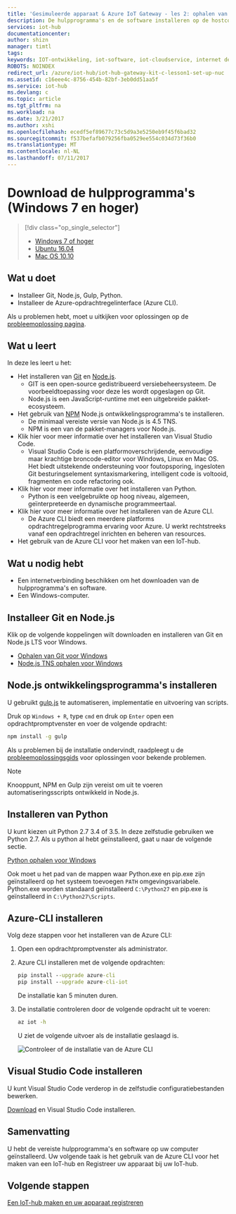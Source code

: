 ```yaml
---
title: 'Gesimuleerde apparaat & Azure IoT Gateway - les 2: ophalen van de hulpprogramma''s (Windows) | Microsoft Docs'
description: De hulpprogramma's en de software installeren op de hostcomputer waarop Windows wordt uitgevoerd, een iothub maken en Registreer uw apparaat in de IoT-hub.
services: iot-hub
documentationcenter: 
author: shizn
manager: timtl
tags: 
keywords: IOT-ontwikkeling, iot-software, iot-cloudservice, internet der dingen software, azure cli, installeer git voor windows, gulp uitvoeren, knooppunt js windows installeren, npm in windows te installeren, python op windows installeren
ROBOTS: NOINDEX
redirect_url: /azure/iot-hub/iot-hub-gateway-kit-c-lesson1-set-up-nuc
ms.assetid: c16eee4c-8756-454b-82bf-3eb0dd51aa5f
ms.service: iot-hub
ms.devlang: c
ms.topic: article
ms.tgt_pltfrm: na
ms.workload: na
ms.date: 3/21/2017
ms.author: xshi
ms.openlocfilehash: ecedf5ef89677c73c5d9a3e5250eb9f45f6bad32
ms.sourcegitcommit: f537befafb079256fba0529ee554c034d73f36b0
ms.translationtype: MT
ms.contentlocale: nl-NL
ms.lasthandoff: 07/11/2017
---
```

# <a name="get-the-tools-windows-7-and-later"></a>Download de hulpprogramma's (Windows 7 en hoger)
> [!div class="op_single_selector"]
> * [Windows 7 of hoger](iot-hub-gateway-kit-c-sim-lesson2-get-the-tools-win32.md)
> * [Ubuntu 16.04](iot-hub-gateway-kit-c-sim-lesson2-get-the-tools-ubuntu.md)
> * [Mac OS 10.10](iot-hub-gateway-kit-c-sim-lesson2-get-the-tools-mac.md)

## <a name="what-you-will-do"></a>Wat u doet

- Installeer Git, Node.js, Gulp, Python.
- Installeer de Azure-opdrachtregelinterface (Azure CLI). 

Als u problemen hebt, moet u uitkijken voor oplossingen op de [probleemoplossing pagina](iot-hub-gateway-kit-c-sim-troubleshooting.md).

## <a name="what-you-will-learn"></a>Wat u leert

In deze les leert u het:

- Het installeren van [Git](https://git-scm.com/) en [Node.js](https://nodejs.org/en/).
  - GIT is een open-source gedistribueerd versiebeheersysteem. De voorbeeldtoepassing voor deze les wordt opgeslagen op Git.
  - Node.js is een JavaScript-runtime met een uitgebreide pakket-ecosysteem.
- Het gebruik van [NPM](https://www.npmjs.com/) Node.js ontwikkelingsprogramma's te installeren.
  - De minimaal vereiste versie van Node.js is 4.5 TNS.
  - NPM is een van de pakket-managers voor Node.js.
- Klik hier voor meer informatie over het installeren van Visual Studio Code.
  - Visual Studio Code is een platformoverschrijdende, eenvoudige maar krachtige broncode-editor voor Windows, Linux en Mac OS. Het biedt uitstekende ondersteuning voor foutopsporing, ingesloten Git besturingselement syntaxismarkering, intelligent code is voltooid, fragmenten en code refactoring ook.
- Klik hier voor meer informatie over het installeren van Python.
  - Python is een veelgebruikte op hoog niveau, algemeen, geïnterpreteerde en dynamische programmeertaal.
- Klik hier voor meer informatie over het installeren van de Azure CLI.
  - De Azure CLI biedt een meerdere platforms opdrachtregelprogramma ervaring voor Azure. U werkt rechtstreeks vanaf een opdrachtregel inrichten en beheren van resources.
- Het gebruik van de Azure CLI voor het maken van een IoT-hub.

## <a name="what-you-need"></a>Wat u nodig hebt

- Een internetverbinding beschikken om het downloaden van de hulpprogramma's en software.
- Een Windows-computer.

## <a name="install-git-and-nodejs"></a>Installeer Git en Node.js

Klik op de volgende koppelingen wilt downloaden en installeren van Git en Node.js LTS voor Windows.

- [Ophalen van Git voor Windows](https://git-scm.com/download/win/)
- [Node.js TNS ophalen voor Windows](https://nodejs.org/en/)

## <a name="install-nodejs-development-tools"></a>Node.js ontwikkelingsprogramma's installeren

U gebruikt [gulp.js](http://gulpjs.com/) te automatiseren, implementatie en uitvoering van scripts.

Druk op `Windows + R`, type `cmd` en druk op `Enter` open een opdrachtpromptvenster en voer de volgende opdracht:

```cmd
npm install -g gulp
```

Als u problemen bij de installatie ondervindt, raadpleegt u de [probleemoplossingsgids](iot-hub-gateway-kit-c-sim-troubleshooting.md) voor oplossingen voor bekende problemen.

> [!Note]
> Knooppunt, NPM en Gulp zijn vereist om uit te voeren automatiseringsscripts ontwikkeld in Node.js.

## <a name="install-python"></a>Installeren van Python

U kunt kiezen uit Python 2.7 3.4 of 3.5. In deze zelfstudie gebruiken we Python 2.7. Als u python al hebt geïnstalleerd, gaat u naar de volgende sectie.

[Python ophalen voor Windows](https://www.python.org/downloads/)

Ook moet u het pad van de mappen waar Python.exe en pip.exe zijn geïnstalleerd op het systeem toevoegen `PATH` omgevingsvariabele. Python.exe worden standaard geïnstalleerd `C:\Python27` en pip.exe is geïnstalleerd in `C:\Python27\Scripts`.

## <a name="install-the-azure-cli"></a>Azure-CLI installeren

Volg deze stappen voor het installeren van de Azure CLI:

1. Open een opdrachtpromptvenster als administrator.

2. Azure CLI installeren met de volgende opdrachten:

   ```cmd
   pip install --upgrade azure-cli
   pip install --upgrade azure-cli-iot
   ```

   De installatie kan 5 minuten duren.

3. De installatie controleren door de volgende opdracht uit te voeren:

   ```cmd
   az iot -h
   ```

   U ziet de volgende uitvoer als de installatie geslaagd is.

   ![Controleer of de installatie van de Azure CLI](media/iot-hub-gateway-kit-lessons/lesson2/az_iot_help_win.png)

## <a name="install-visual-studio-code"></a>Visual Studio Code installeren

U kunt Visual Studio Code verderop in de zelfstudie configuratiebestanden bewerken.

[Download](https://code.visualstudio.com/docs/setup/windows) en Visual Studio Code installeren.

## <a name="summary"></a>Samenvatting

U hebt de vereiste hulpprogramma's en software op uw computer geïnstalleerd. Uw volgende taak is het gebruik van de Azure CLI voor het maken van een IoT-hub en Registreer uw apparaat bij uw IoT-hub.

## <a name="next-steps"></a>Volgende stappen
[Een IoT-hub maken en uw apparaat registreren](iot-hub-gateway-kit-c-sim-lesson2-register-device.md)
